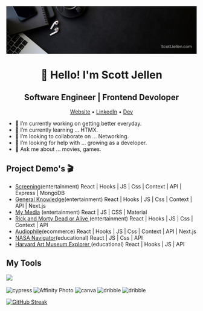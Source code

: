 <img align="center" alt="Toolbox" src="https://github.com/SJellen/SJellen/blob/main/images/lkBannerAlt.png" />  

<h1 align="center">👋 Hello! I'm Scott Jellen</h1>
<h2 align="center">Software Engineer | Frontend Devoloper</h1>

<p align="center">
  <a href="https://scottjellen.com/">Website</a> •
  <a href="https://www.linkedin.com/in/scottjellen/">LinkedIn</a> •
  <a href="https://dev.to/sjellen">Dev</a>
</p>

- 🔭 I’m currently working on getting better everyday.
- 🌱 I’m currently learning ... HTMX.
- 👯 I’m looking to collaborate on ... Networking.
- 🤔 I’m looking for help with ... growing as a developer.
- 💬 Ask me about ... movies, games.


## Project Demo's 🎬

- <a href="https://affectionate-tesla-9555b9.netlify.app/"> Screening</a>(entertainment) React | Hooks | JS | Css | Context | API | Express | MongoDB
- <a href="https://generalknowledge.vercel.app/">General Knowledge</a>(entertainment) React | Hooks | JS | Css | Context | API | Next.js
- <a href="https://my-media.vercel.app/">My Media</a> (entertainment) React | JS | CSS | Material
- <a href="https://rm-doa.vercel.app/"> Rick and Morty Dead or Alive </a>(entertainment) React | Hooks | JS | Css | Context | API
- <a href="https://audiophile-ecommerce-tau.vercel.app/">Audiophile</a>(ecommerce) React | Hooks | JS | Css | Context | API | Next.js
- <a href="https://nasa-pic-board.vercel.app/">NASA Navigator</a>(educational) React | JS | Css | API
- <a href="https://harvard-gallery.vercel.app/">Harvard Art Museum Explorer </a>(educational) React | Hooks | JS | API

## My Tools


<p align="left">
  <a href="https://skillicons.dev">
    <img src="https://skillicons.dev/icons?i=react,redux,nextjs,ts,js,html,css,py,sass,materialui,bootstrap,styledcomponents,nodejs,express,jest,vercel,netlify,git,github,githubactions,sentry,mongodb,figma,aws,azure,docker,anaconda,d3,vscode,markdown&perline=10" />
  </a>
  <p align="left">
    <img alt="cypress" src="https://img.shields.io/badge/-cypress-%23E5E5E5?style=for-the-badge&logo=cypress&logoColor=058a5e" /> 
    <img alt="Affinity Photo" src="https://img.shields.io/badge/affinityphoto-%237E4DD2.svg?&style=for-the-badge&logo=affinity-photo&logoColor=white"/>
    <img alt="canva" src="https://img.shields.io/badge/Canva-%2300C4CC.svg?style=for-the-badge&logo=Canva&logoColor=white" />
    <img alt="dribble" src="https://img.shields.io/badge/Dribbble-EA4C89?style=for-the-badge&logo=dribbble&logoColor=white" /> 
    <img alt="dribble" src="https://img.shields.io/badge/Kaggle-035a7d?style=for-the-badge&logo=kaggle&logoColor=white" /> 
</p> 
</p>



  [![GitHub Streak](https://github-readme-streak-stats.herokuapp.com?user=SJellen&theme=blueberry&background=1A1C27)](https://git.io/streak-stats)



<!-- ![Profile views](https://gpvc.arturio.dev/SJellen)   -->

<!--
**SJellen/SJellen** is a ✨ _special_ ✨ repository because its `README.md` (this file) appears on your GitHub profile.

Here are some ideas to get you started:

- 🔭 I’m currently working on ...
- 🌱 I’m currently learning ...
- 👯 I’m looking to collaborate on ...
- 🤔 I’m looking for help with ...
- 💬 Ask me about ...
- 📫 How to reach me: ...
- 😄 Pronouns: ...
- ⚡ Fun fact: ...


-->
